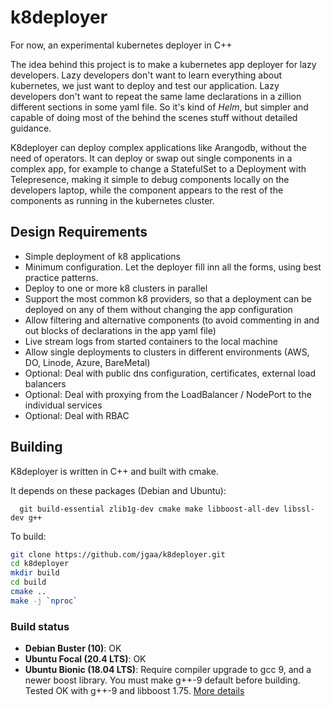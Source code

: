 # k8deployer
For now, an experimental kubernetes deployer in C++

The idea behind this project is to make a kubernetes app deployer for lazy developers. Lazy developers don't want to learn everything about kubernetes, we just want to deploy and test our application. Lazy developers don't want to repeat the same lame declarations in a zillion different sections in some yaml file. So it's kind of *Helm*, but simpler and capable of doing most of the behind the scenes stuff without detailed guidance.

K8deployer can deploy complex applications like Arangodb, without the need of operators. It can deploy or swap out single components in a complex app, for example to change a StatefulSet to a Deployment with Telepresence, making it simple to debug components locally on the developers laptop, while the component appears to the rest of the components as running in the kubernetes cluster.

## Design Requirements
- Simple deployment of k8 applications
- Minimum configuration. Let the deployer fill inn all the forms, using best practice patterns.
- Deploy to one or more k8 clusters in parallel
- Support the most common k8 providers, so that a deployment can be deployed on any of them without changing the app configuration
- Allow filtering and alternative components (to avoid commenting in and out blocks of declarations in the app yaml file)
- Live stream logs from started containers to the local machine
- Allow single deployments to clusters in different environments (AWS, DO, Linode, Azure, BareMetal)
- Optional: Deal with public dns configuration, certificates, external load balancers
- Optional: Deal with proxying from the LoadBalancer / NodePort to the individual services
- Optional: Deal with RBAC

## Building

K8deployer is written in C++ and built with cmake.

It depends on these packages (Debian and Ubuntu):
```
  git build-essential zlib1g-dev cmake make libboost-all-dev libssl-dev g++
```

To build:
```sh
git clone https://github.com/jgaa/k8deployer.git
cd k8deployer
mkdir build
cd build
cmake ..
make -j `nproc`

```

### Build status
- **Debian Buster (10)**: OK
- **Ubuntu Focal (20.4 LTS)**: OK
- **Ubuntu Bionic (18.04 LTS)**: Require compiler upgrade to gcc 9, and a newer boost library. You must make g++-9 default before building. Tested OK with g++-9 and libboost 1.75. [More details](doc/ubuntu-bionic.md)

